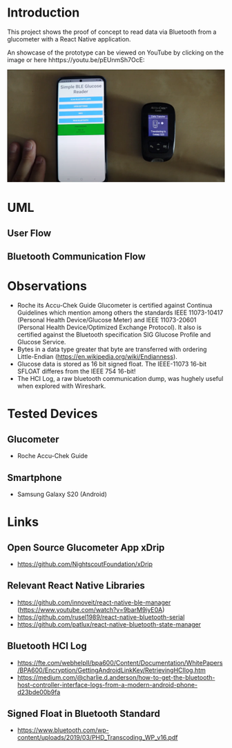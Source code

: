 # Introduction

This project shows the proof of concept to read data via Bluetooth from a glucometer with a React Native application.

An showcase of the prototype can be viewed on YouTube by clicking on the image or here hhttps://youtu.be/pEUnmSh7OcE:

[![Simple BLE Glucose Reader](misc/images/screenshot.png?raw=true "Simple BLE Glucose Reader")](https://youtu.be/pEUnmSh7OcE "Simple BLE Glucose Reader")

# UML

## User Flow

## Bluetooth Communication Flow

# Observations

* Roche its Accu-Chek Guide Glucometer is certified against Continua Guidelines which mention among others the standards IEEE 11073-10417 (Personal Health Device/Glucose Meter) and IEEE 11073-20601 (Personal Health Device/Optimized Exchange Protocol). It also is certified against the Bluetooth specification SIG Glucose Profile and Glucose Service.
* Bytes in a data type greater that byte are transferred with ordering Little-Endian (https://en.wikipedia.org/wiki/Endianness).
* Glucose data is stored as 16 bit signed float. The IEEE-11073 16-bit SFLOAT differes from the IEEE 754 16-bit! 
* The HCI Log, a raw bluetooth communication dump, was hughely useful when explored with Wireshark.

# Tested Devices

## Glucometer
* Roche Accu-Chek Guide

## Smartphone
* Samsung Galaxy S20 (Android)

# Links

## Open Source Glucometer App xDrip
* https://github.com/NightscoutFoundation/xDrip

## Relevant React Native Libraries
* https://github.com/innoveit/react-native-ble-manager (https://www.youtube.com/watch?v=9barM9iyE0A)
* https://github.com/rusel1989/react-native-bluetooth-serial
* https://github.com/patlux/react-native-bluetooth-state-manager

## Bluetooth HCI Log
* https://fte.com/webhelpII/bpa600/Content/Documentation/WhitePapers/BPA600/Encryption/GettingAndroidLinkKey/RetrievingHCIlog.htm
* https://medium.com/@charlie.d.anderson/how-to-get-the-bluetooth-host-controller-interface-logs-from-a-modern-android-phone-d23bde00b9fa

## Signed Float in Bluetooth Standard 
* https://www.bluetooth.com/wp-content/uploads/2019/03/PHD_Transcoding_WP_v16.pdf
